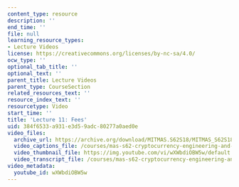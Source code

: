 ```yaml
---
content_type: resource
description: ''
end_time: ''
file: null
learning_resource_types:
- Lecture Videos
license: https://creativecommons.org/licenses/by-nc-sa/4.0/
ocw_type: ''
optional_tab_title: ''
optional_text: ''
parent_title: Lecture Videos
parent_type: CourseSection
related_resources_text: ''
resource_index_text: ''
resourcetype: Video
start_time: ''
title: 'Lecture 11: Fees'
uid: 384f6533-a931-e3d5-9adc-80277a0aed0e
video_files:
  archive_url: https://archive.org/download/MITMAS.S62S18/MITMAS_S62S18_lec11_300k.mp4
  video_captions_file: /courses/mas-s62-cryptocurrency-engineering-and-design-spring-2018/3599c9587bfb57a39420ead419382e0f_wXWbdiOBW5w.vtt
  video_thumbnail_file: https://img.youtube.com/vi/wXWbdiOBW5w/default.jpg
  video_transcript_file: /courses/mas-s62-cryptocurrency-engineering-and-design-spring-2018/c83f67d7f01ee2ae6083dc897f6eac74_wXWbdiOBW5w.pdf
video_metadata:
  youtube_id: wXWbdiOBW5w
---
```

